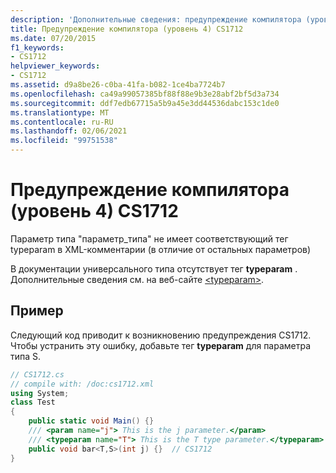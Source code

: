 ```yaml
---
description: 'Дополнительные сведения: предупреждение компилятора (уровень 4) CS1712'
title: Предупреждение компилятора (уровень 4) CS1712
ms.date: 07/20/2015
f1_keywords:
- CS1712
helpviewer_keywords:
- CS1712
ms.assetid: d9a8be26-c0ba-41fa-b082-1ce4ba7724b7
ms.openlocfilehash: ca49a99057385bf88f88e9b3e28abf2bf5d3a734
ms.sourcegitcommit: ddf7edb67715a5b9a45e3dd44536dabc153c1de0
ms.translationtype: MT
ms.contentlocale: ru-RU
ms.lasthandoff: 02/06/2021
ms.locfileid: "99751538"
---
```

# <a name="compiler-warning-level-4-cs1712"></a>Предупреждение компилятора (уровень 4) CS1712

Параметр типа "параметр_типа" не имеет соответствующий тег typeparam в XML-комментарии (в отличие от остальных параметров)  
  
 В документации универсального типа отсутствует тег **typeparam** . Дополнительные сведения см. на веб-сайте [\<typeparam>](../programming-guide/xmldoc/typeparam.md).  
  
## <a name="example"></a>Пример  

 Следующий код приводит к возникновению предупреждения CS1712. Чтобы устранить эту ошибку, добавьте тег **typeparam** для параметра типа S.  
  
```csharp  
// CS1712.cs  
// compile with: /doc:cs1712.xml  
using System;  
class Test  
{  
    public static void Main() {}  
    /// <param name="j"> This is the j parameter.</param>  
    /// <typeparam name="T"> This is the T type parameter.</typeparam>  
    public void bar<T,S>(int j) {}  // CS1712  
}  
```
